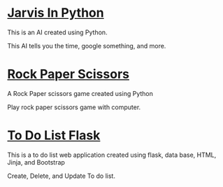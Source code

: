 # [Jarvis In Python](https://github.com/MrBlueBird2/jarvis-in-python)
This is an AI created using Python.

This AI tells you the time, google something, and more.

# [Rock Paper Scissors](https://github.com/MrBlueBird2/rock-paper-scissors)
A Rock Paper scissors game created using Python

Play rock paper scissors game with computer.

# [To Do List Flask](https://github.com/MrBlueBird2/to-do-list-flask)
This is a to do list web application created using flask, data base, HTML, Jinja, and Bootstrap

Create, Delete, and Update To do list.
